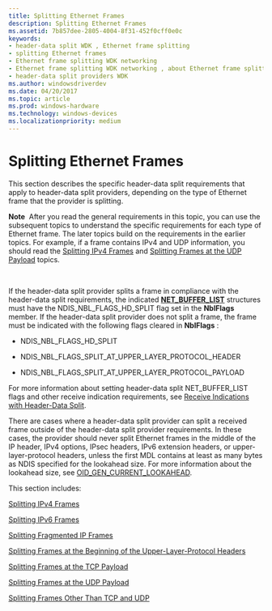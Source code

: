 ```yaml
---
title: Splitting Ethernet Frames
description: Splitting Ethernet Frames
ms.assetid: 7b857dee-2805-4004-8f31-452f0cff0e0c
keywords:
- header-data split WDK , Ethernet frame splitting
- splitting Ethernet frames
- Ethernet frame splitting WDK networking
- Ethernet frame splitting WDK networking , about Ethernet frame splitting
- header-data split providers WDK
ms.author: windowsdriverdev
ms.date: 04/20/2017
ms.topic: article
ms.prod: windows-hardware
ms.technology: windows-devices
ms.localizationpriority: medium
---
```


# Splitting Ethernet Frames





This section describes the specific header-data split requirements that apply to header-data split providers, depending on the type of Ethernet frame that the provider is splitting.

**Note**  After you read the general requirements in this topic, you can use the subsequent topics to understand the specific requirements for each type of Ethernet frame. The later topics build on the requirements in the earlier topics. For example, if a frame contains IPv4 and UDP information, you should read the [Splitting IPv4 Frames](splitting-ipv4-frames.md) and [Splitting Frames at the UDP Payload](splitting-frames-at-the-udp-payload.md) topics.

 

If the header-data split provider splits a frame in compliance with the header-data split requirements, the indicated [**NET\_BUFFER\_LIST**](https://msdn.microsoft.com/library/windows/hardware/ff568388) structures must have the NDIS\_NBL\_FLAGS\_HD\_SPLIT flag set in the **NblFlags** member. If the header-data split provider does not split a frame, the frame must be indicated with the following flags cleared in **NblFlags** :

-   NDIS\_NBL\_FLAGS\_HD\_SPLIT

-   NDIS\_NBL\_FLAGS\_SPLIT\_AT\_UPPER\_LAYER\_PROTOCOL\_HEADER

-   NDIS\_NBL\_FLAGS\_SPLIT\_AT\_UPPER\_LAYER\_PROTOCOL\_PAYLOAD

For more information about setting header-data split NET\_BUFFER\_LIST flags and other receive indication requirements, see [Receive Indications with Header-Data Split](receive-indications-with-header-data-split.md).

There are cases where a header-data split provider can split a received frame outside of the header-data split provider requirements. In these cases, the provider should never split Ethernet frames in the middle of the IP header, IPv4 options, IPsec headers, IPv6 extension headers, or upper-layer-protocol headers, unless the first MDL contains at least as many bytes as NDIS specified for the lookahead size. For more information about the lookahead size, see [OID\_GEN\_CURRENT\_LOOKAHEAD](https://msdn.microsoft.com/library/windows/hardware/ff569574).

This section includes:

[Splitting IPv4 Frames](splitting-ipv4-frames.md)

[Splitting IPv6 Frames](splitting-ipv6-frames.md)

[Splitting Fragmented IP Frames](splitting-fragmented-ip-frames.md)

[Splitting Frames at the Beginning of the Upper-Layer-Protocol Headers](splitting-frames-at-the-beginning-of-the-upper-layer-protocol-headers.md)

[Splitting Frames at the TCP Payload](splitting-frames-at-the-tcp-payload.md)

[Splitting Frames at the UDP Payload](splitting-frames-at-the-udp-payload.md)

[Splitting Frames Other Than TCP and UDP](splitting-frames-other-than-tcp-and-udp.md)

 

 





